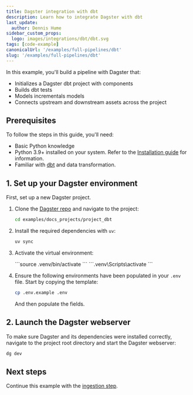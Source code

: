 ```yaml
---
title: Dagster integration with dbt
description: Learn how to integrate Dagster with dbt
last_update:
  author: Dennis Hume
sidebar_custom_props:
  logo: images/integrations/dbt/dbt.svg
tags: [code-example]
canonicalUrl: '/examples/full-pipelines/dbt'
slug: '/examples/full-pipelines/dbt'
---
```


In this example, you'll build a pipeline with Dagster that:

- Initializes a Dagster dbt project with components
- Builds dbt tests
- Models incrementals models
- Connects upstream and downstream assets across the project

## Prerequisites

To follow the steps in this guide, you'll need:

- Basic Python knowledge
- Python 3.9+ installed on your system. Refer to the [Installation guide](/getting-started/installation) for information.
- Familiar with [dbt](https://www.getdbt.com) and data transformation.

## 1. Set up your Dagster environment

First, set up a new Dagster project.

1. Clone the [Dagster repo](https://github.com/dagster-io/dagster) and navigate to the project:

   ```bash
   cd examples/docs_projects/project_dbt
   ```

2. Install the required dependencies with `uv`:

   ```bash
   uv sync
   ```

3. Activate the virtual environment:

   <Tabs>
     <TabItem value="macos" label="MacOS">
       ```source .venv/bin/activate ```
     </TabItem>
     <TabItem value="windows" label="Windows">
       ```.venv\Scripts\activate ```
     </TabItem>
   </Tabs>

4. Ensure the following environments have been populated in your `.env` file. Start by copying the template:

   ```bash
   cp .env.example .env
   ```

   And then populate the fields.

## 2. Launch the Dagster webserver

To make sure Dagster and its dependencies were installed correctly, navigate to the project root directory and start the Dagster webserver:

```bash
dg dev
```

## Next steps

Continue this example with the [ingestion step](/examples/full-pipelines/dbt/ingestion).
